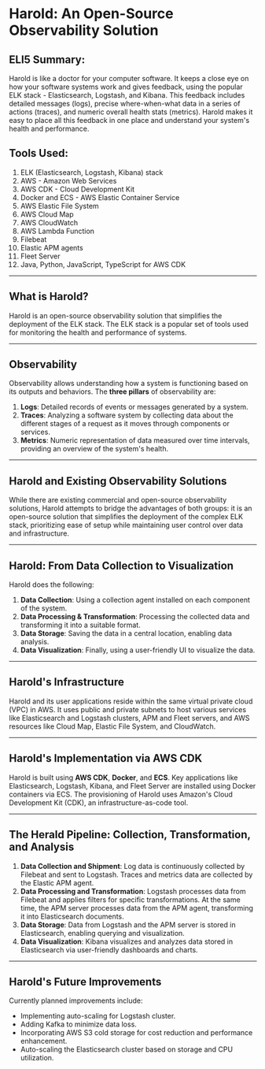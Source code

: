 # Harold: An Open-Source Observability Solution

## ELI5 Summary:

Harold is like a doctor for your computer software. It keeps a close eye on how your software systems work and gives feedback, using the popular ELK stack - Elasticsearch, Logstash, and Kibana. This feedback includes detailed messages (logs), precise where-when-what data in a series of actions (traces), and numeric overall health stats (metrics). Harold makes it easy to place all this feedback in one place and understand your system's health and performance.

## Tools Used:

1. ELK (Elasticsearch, Logstash, Kibana) stack
2. AWS - Amazon Web Services
3. AWS CDK - Cloud Development Kit
4. Docker and ECS - AWS Elastic Container Service
5. AWS Elastic File System
6. AWS Cloud Map
7. AWS CloudWatch
8. AWS Lambda Function
9. Filebeat
10. Elastic APM agents
11. Fleet Server
12. Java, Python, JavaScript, TypeScript for AWS CDK

---

## What is Harold?

Harold is an open-source observability solution that simplifies the deployment of the ELK stack. The ELK stack is a popular set of tools used for monitoring the health and performance of systems.

---

## Observability

Observability allows understanding how a system is functioning based on its outputs and behaviors. The **three pillars** of observability are:

1. **Logs**: Detailed records of events or messages generated by a system. 
2. **Traces**: Analyzing a software system by collecting data about the different stages of a request as it moves through components or services.
3. **Metrics**: Numeric representation of data measured over time intervals, providing an overview of the system's health.

---

## Harold and Existing Observability Solutions

While there are existing commercial and open-source observability solutions, Harold attempts to bridge the advantages of both groups: it is an open-source solution that simplifies the deployment of the complex ELK stack, prioritizing ease of setup while maintaining user control over data and infrastructure.

---

## Harold: From Data Collection to Visualization

Harold does the following:

1. **Data Collection**: Using a collection agent installed on each component of the system.
2. **Data Processing & Transformation**: Processing the collected data and transforming it into a suitable format.
3. **Data Storage**: Saving the data in a central location, enabling data analysis.
4. **Data Visualization**: Finally, using a user-friendly UI to visualize the data.

---

## Harold's Infrastructure

Harold and its user applications reside within the same virtual private cloud (VPC) in AWS. It uses public and private subnets to host various services like Elasticsearch and Logstash clusters, APM and Fleet servers, and AWS resources like Cloud Map, Elastic File System, and CloudWatch.

---

## Harold's Implementation via AWS CDK

Harold is built using **AWS CDK**, **Docker**, and **ECS**. Key applications like Elasticsearch, Logstash, Kibana, and Fleet Server are installed using Docker containers via ECS. The provisioning of Harold uses Amazon's Cloud Development Kit (CDK), an infrastructure-as-code tool.

---

## The Herald Pipeline: Collection, Transformation, and Analysis

1. **Data Collection and Shipment**: Log data is continuously collected by Filebeat and sent to Logstash. Traces and metrics data are collected by the Elastic APM agent.
2. **Data Processing and Transformation**: Logstash processes data from Filebeat and applies filters for specific transformations. At the same time, the APM server processes data from the APM agent, transforming it into Elasticsearch documents.
3. **Data Storage**: Data from Logstash and the APM server is stored in Elasticsearch, enabling querying and visualization.
4. **Data Visualization**: Kibana visualizes and analyzes data stored in Elasticsearch via user-friendly dashboards and charts.

---

## Harold's Future Improvements

Currently planned improvements include:

- Implementing auto-scaling for Logstash cluster.
- Adding Kafka to minimize data loss.
- Incorporating AWS S3 cold storage for cost reduction and performance enhancement.
- Auto-scaling the Elasticsearch cluster based on storage and CPU utilization.